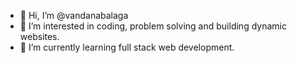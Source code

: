 - 👋 Hi, I’m @vandanabalaga
- 👀 I’m interested in coding, problem solving and building dynamic websites.
- 🌱 I’m currently learning full stack web development.
<!---
vandanabalaga1619/vandanabalaga1619 is a ✨ special ✨ repository because its `README.md` (this file) appears on your GitHub profile.
You can click the Preview link to take a look at your changes.
--->
